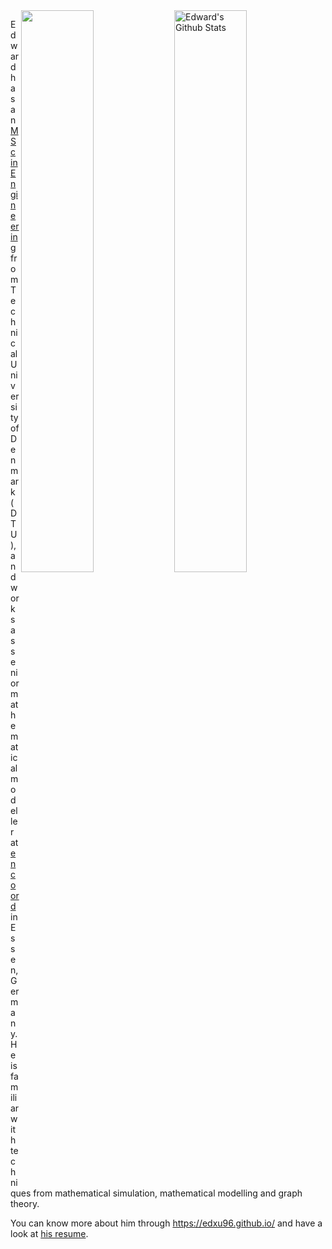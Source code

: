 <img align="right" alt="Edward's Github Stats" width="48%" src="https://github-readme-stats.vercel.app/api?username=edxu96&count_private=true&show_icons=true&hide_title=true&icon_color=7793cc&title_color=7793cc&text_color=595858&bg_color=ffffff" />

<img align="right" width="48%" src="https://github-readme-stats.vercel.app/api/top-langs/?username=edxu96&hide=html,PostScript&layout=compact&title_color=7793cc&text_color=595858&bg_color=ffffff">

Edward has an [MSc in Engineering](https://www.dtu.dk/english/education/graduate/msc-programmes/sustainable-energy-systems/study-lines/energy-systems-analysis) from Technical University of Denmark (DTU), and works as senior mathematical modeller at [encoord](https://www.encoord.com/) in Essen, Germany. He is familiar with techniques from mathematical simulation, mathematical modelling and graph theory.

You can know more about him through https://edxu96.github.io/ and have a look at [his resume](https://edxu96.github.io/files/resume.pdf).
